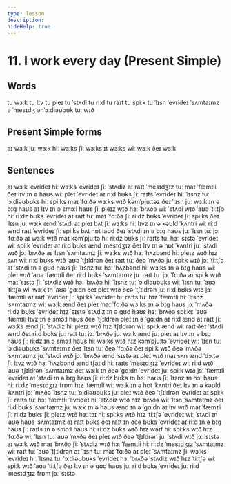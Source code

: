 ```yaml
---
type: lesson
description:
hideHelp: true
---
```


# 11. I work every day (Present Simple)

## Words

tu wɜːk
tu lɪv
tu pleɪ
tu ˈstʌdi
tu riːd
tu raɪt
tu spiːk
tu ˈlɪsn
ˈevrideɪ
ˈsʌmtaɪmz
ə ˈmesɪdʒ
ənˈɔːdiəʊbʊk
tuː
wɪð

## Present Simple forms

aɪ wɜːk
juː wɜːk
hiː wɜːks
ʃiː wɜːks
ɪt wɜːks
wiː wɜːk
ðeɪ wɜːk

## Sentences

aɪ wɜːk ˈevrideɪ
hiː wɜːks ˈevrideɪ
ʃiː ˈstʌdiz
aɪ raɪt ˈmesɪdʒɪz tuː maɪ ˈfæmɪli
ðeɪ lɪv ɪn ə haʊs
wiː pleɪ ˈevrideɪ
aɪ riːd bʊks
ʃiː raɪts ˈevrideɪ
hiː ˈlɪsnz tuː ˈɔːdiəʊbʊks
hiː spiːks
maɪ ˈfɑːðə wɜːks wɪð kəmˈpjuːtəz
ðeɪ ˈlɪsn
juː wɜːk ɪn ə bɪɡ haʊs
aɪ lɪv ɪn ə smɔːl haʊs
ʃiː pleɪz wɪð hɜː ˈbrʌðə
wiː ˈstʌdi wɪð ˈaʊə ˈtiːtʃə
hiː riːdz bʊks ˈevrideɪ
aɪ raɪt tuː maɪ ˈfɑːðə
ʃiː riːdz bʊks ˈevrideɪ
ʃiː spiːks
ðeɪ ˈlɪsn
juː wɜːk ænd ˈstʌdi
aɪ pleɪ bʌt ʃiː wɜːks
hiː lɪvz ɪn ə kəʊld ˈkʌntri
wiː riːd ænd raɪt ˈevrideɪ
ʃiː spiːks bʌt nɒt laʊd
ðeɪ ˈstʌdi ɪn ə bɪɡ haʊs
juː ˈlɪsn tuː jɔː ˈfɑːðə
aɪ wɜːk wɪð maɪ kəmˈpjuːtə
hiː riːdz bʊks
ʃiː raɪts tuː hɜː ˈsɪstə ˈevrideɪ
wiː spiːk ˈevrideɪ
aɪ riːd bʊks ænd ˈmesɪdʒɪz
ðeɪ lɪv ɪn ə hɒt ˈkʌntri
juː ˈstʌdi wɪð jɔː ˈbrʌðə
aɪ ˈlɪsn ˈsʌmtaɪmz
ʃiː wɜːks wɪð hɜː ˈhʌzbənd
hiː pleɪz wɪð hɪz sʌn
wiː riːd bʊks wɪð ˈaʊə ˈtʃɪldrən
ðeɪ raɪt tuː ðeə ˈmʌðə
juː spiːk wɪð jɔː ˈtiːtʃə
aɪ ˈstʌdi ɪn ə ɡʊd haʊs
ʃiː ˈlɪsnz tuː hɜː ˈhʌzbənd
hiː wɜːks ɪn ə bɪɡ haʊs
wiː pleɪ wɪð ˈaʊə ˈfæmɪli
ðeɪ riːd bʊks ˈsʌmtaɪmz
juː raɪt tuː jɔː ˈfɑːðə
aɪ spiːk wɪð maɪ ˈsɪstə
ʃiː ˈstʌdiz wɪð hɜː ˈbrʌðə
hiː ˈlɪsnz tuː ˈɔːdiəʊbʊks
wiː ˈlɪsn tuː ˈaʊə ˈtiːtʃə
wiː wɜːk ɪn ˈaʊə ˈɡɑːdn
ðeɪ pleɪ wɪð ðeə ˈtʃɪldrən
juː riːd bʊks wɪð jɔː ˈfæmɪli
aɪ raɪt ˈevrideɪ
ʃiː spiːks ˈevrideɪ
hiː raɪts tuː hɪz ˈfæmɪli
hiː ˈlɪsnz ˈsʌmtaɪmz
wiː wɜːk ænd ðeɪ pleɪ
maɪ ˈfɑːðə wɜːks ɪn ə bɪɡ haʊs
jɔː ˈmʌðə riːdz bʊks ˈevrideɪ
hɪz ˈsɪstə ˈstʌdiz ɪn ə ɡʊd haʊs
hɜː ˈbrʌðə spiːks
ˈaʊə ˈfæmɪli lɪvz ɪn ə smɔːl haʊs
ðeə ˈtʃɪldrən pleɪ ɪn ə ˈɡɑːdn
aɪ riːd ænd aɪ raɪt
ʃiː wɜːks ænd ʃiː ˈstʌdiz
hiː pleɪz wɪð hɪz ˈtʃɪldrən
wiː spiːk ænd wiː raɪt
ðeɪ ˈstʌdi ænd ðeɪ riːd bʊks
juː raɪt tuː jɔː ˈbrʌðə
juː wɜːk ænd juː pleɪ
aɪ lɪv ɪn ə bɪɡ haʊs
ʃiː riːdz ɪn ə smɔːl haʊs
hiː wɜːks wɪð hɪz kəmˈpjuːtə ˈevrideɪ
wiː ˈlɪsn tuː ˈɔːdiəʊbʊks ˈsʌmtaɪmz
ðeɪ ˈlɪsn tuː ðeə ˈfɑːðə
ðeɪ spiːk wɪð ðeə ˈmʌðə ˈsʌmtaɪmz
juː ˈstʌdi wɪð jɔː ˈbrʌðə ænd ˈsɪstə
aɪ pleɪ wɪð maɪ sʌn ænd ˈdɔːtə
ʃiː lɪvz wɪð hɜː ˈhʌzbənd ænd tʃaɪld
hiː raɪts ˈmesɪdʒɪz ˈevrideɪ
wiː riːd wɪð ˈaʊə ˈtʃɪldrən ˈsʌmtaɪmz
ðeɪ wɜːk ɪn ðeə ˈɡɑːdn ˈevrideɪ
juː spiːk wɪð jɔː ˈfæmɪli ˈevrideɪ
aɪ ˈstʌdi ɪn ə bɪɡ haʊs
ʃiː riːdz bʊks ɪn hɜː haʊs
ʃiː ˈlɪsnz ɪn hɜː haʊs
hiː riːdz ˈmesɪdʒɪz frɒm hɪz ˈfæmɪli
wiː wɜːk ɪn ə hɒt ˈkʌntri
ðeɪ lɪv ɪn ə kəʊld ˈkʌntri
jɔː ˈmʌðə ˈlɪsnz tuː ˈɔːdiəʊbʊks
juː pleɪ wɪð ðeə ˈtʃɪldrən ˈevrideɪ
aɪ spiːk
ʃiː raɪts tuː hɜː ˈfæmɪli ˈevrideɪ
hiː ˈstʌdiz wɪð hɪz ˈbrʌðə
wiː ˈlɪsn ˈsʌmtaɪmz
ðeɪ riːd bʊks ˈsʌmtaɪmz
juː wɜːk ɪn ə haʊs ænd ɪn ə ˈɡɑːdn
aɪ lɪv wɪð maɪ ˈfæmɪli
ʃiː riːdz bʊks
ʃiː pleɪz wɪð hɜː tɔɪ
hiː spiːks wɪð hɪz ˈtiːtʃə ˈevrideɪ
wiː ˈstʌdi ɪn ˈaʊə haʊs ˈsʌmtaɪmz
aɪ raɪt bʊks
ðeɪ raɪt ɪn ðeə bʊks ˈevrideɪ
aɪ riːd ɪn ə bɪɡ haʊs
ʃiː raɪts ɪn ə smɔːl haʊs
hiː riːdz bʊks wɪð hɪz waɪf
hiː spiːks wɪð hɪz ˈfɑːðə
wiː ˈlɪsn tuː ˈaʊə ˈmʌðə
ðeɪ pleɪ wɪð ðeə ˈtʃɪldrən
juː ˈstʌdi wɪð jɔː ˈsɪstə
aɪ wɜːk wɪð maɪ ˈbrʌðə
ʃiː ˈstʌdiz wɪð hɜː ˈfæmɪli
hiː riːdz ˈmesɪdʒɪz ˈsʌmtaɪmz
wiː raɪt tuː ˈaʊə ˈtʃɪldrən
aɪ ˈlɪsn tuː maɪ ˈfɑːðə
aɪ pleɪ ˈsʌmtaɪmz
ʃiː wɜːks ˈevrideɪ
hiː ˈlɪsnz tuː ˈɔːdiəʊbʊks ˈevrideɪ
hɜː ˈbrʌðə ˈstʌdiz wɪð hɪz ˈtiːtʃə
wiː spiːk wɪð ˈaʊə ˈtiːtʃə
ðeɪ lɪv ɪn ə ɡʊd haʊs
juː riːd bʊks ˈevrideɪ
juː riːd ˈmesɪdʒɪz frɒm jɔː ˈsɪstə
